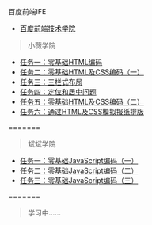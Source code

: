 百度前端IFE
* [百度前端技术学院](http://ife.baidu.com/)

> 小薇学院

* [任务一：零基础HTML编码](https://cwwoliver.github.io/Baidu-IFE/xiaoweicollege/task01/task01.html)
* [任务二：零基础HTML及CSS编码（一）](https://cwwoliver.github.io/Baidu-IFE/xiaoweicollege/task02/task02.html)
* [任务三：三栏式布局](https://cwwoliver.github.io/Baidu-IFE/xiaoweicollege/task03/task03.html)
* [任务四：定位和居中问题](https://cwwoliver.github.io/Baidu-IFE/xiaoweicollege/task04/task04.html)
* [任务五：零基础HTML及CSS编码（二）](https://cwwoliver.github.io/Baidu-IFE/xiaoweicollege/task05/task05.html)
* [任务六：通过HTML及CSS模拟报纸排版](https://cwwoliver.github.io/Baidu-IFE/xiaoweicollege/task06/task06.html)

=======

> 斌斌学院

* [任务一：零基础JavaScript编码（一）](https://cwwoliver.github.io/Baidu-IFE/binbincollege/task01/task01.html)
* [任务二：零基础JavaScript编码（二）](https://cwwoliver.github.io/Baidu-IFE/binbincollege/task02/task02.html)
* [任务三：零基础JavaScript编码（三）](https://cwwoliver.github.io/Baidu-IFE/binbincollege/task03/task03.html)



=======


> 学习中......
